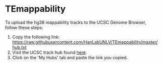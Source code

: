 # TEmappability

To upload the hg38 mappability tracks to the UCSC Genome Browser, follow these steps:

1. Copy the following link: https://raw.githubusercontent.com/HanLabUNLV/TEmappability/master/hub.txt
2. Visit the UCSC track hub found [here](https://genome.ucsc.edu/cgi-bin/hgHubConnect).
3. Click on the 'My Hubs' tab and paste the link you copied.

